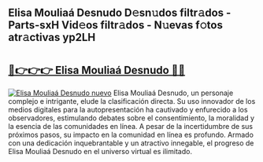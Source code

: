 ## Elisa Mouliaá Desnudo D𝚎sn𝚞dos filtr𝚊dos - Parts-sxH Vid𝚎os filtr𝚊dos - N𝚞evas f𝚘tos atr𝚊ctivas yp2LH

# <h2><a href="http://mbanwle.tromn.icu/?c=Elisa+Moulia%c3%a1+Desnudo">🔗👉👉👉 Elisa Mouliaá Desnudo 🔗🔗</a></h2>

[![Elisa Mouliaá Desnudo nuevo](https://i.imgur.com/pEAQMta.gif)](http://mbanwle.tromn.icu/?c=Elisa+Moulia%c3%a1+Desnudo)
Elisa Mouliaá Desnudo, un personaje complejo e intrigante, elude la clasificación directa. Su uso innovador de los medios digitales para la autopresentación ha cautivado y enfurecido a los observadores, estimulando debates sobre el consentimiento, la moralidad y la esencia de las comunidades en línea. A pesar de la incertidumbre de sus próximos pasos, su impacto en la comunidad en línea es profundo. Armado con una dedicación inquebrantable y un atractivo innegable, el progreso de Elisa Mouliaá Desnudo en el universo virtual es ilimitado.

